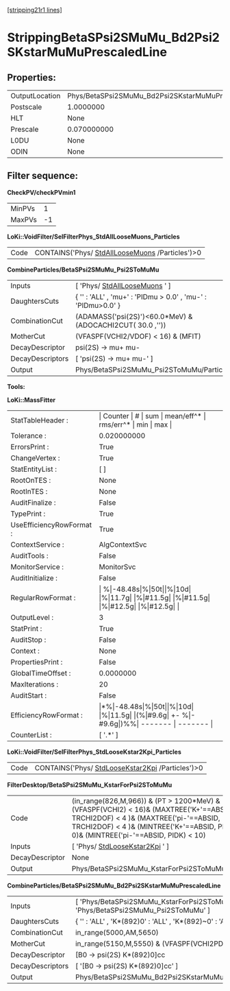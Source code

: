 [[stripping21r1 lines]](./stripping21r1-leptonic)

# StrippingBetaSPsi2SMuMu_Bd2Psi2SKstarMuMuPrescaledLine

## Properties:

|                |                                                              |
|----------------|--------------------------------------------------------------|
| OutputLocation | Phys/BetaSPsi2SMuMu_Bd2Psi2SKstarMuMuPrescaledLine/Particles |
| Postscale      | 1.0000000                                                    |
| HLT            | None                                                         |
| Prescale       | 0.070000000                                                  |
| L0DU           | None                                                         |
| ODIN           | None                                                         |

## Filter sequence:

**CheckPV/checkPVmin1**

|        |     |
|--------|-----|
| MinPVs | 1   |
| MaxPVs | -1  |

**LoKi::VoidFilter/SelFilterPhys_StdAllLooseMuons_Particles**

|      |                                                                                      |
|------|--------------------------------------------------------------------------------------|
| Code | CONTAINS('Phys/ [StdAllLooseMuons](./stripping21r1-stdallloosemuons) /Particles')\>0 |

**CombineParticles/BetaSPsi2SMuMu_Psi2SToMuMu**

|                  |                                                                     |
|------------------|---------------------------------------------------------------------|
| Inputs           | [ 'Phys/ [StdAllLooseMuons](./stripping21r1-stdallloosemuons) ' ] |
| DaughtersCuts    | { '' : 'ALL' , 'mu+' : 'PIDmu \> 0.0' , 'mu-' : 'PIDmu\>0.0' }      |
| CombinationCut   | (ADAMASS('psi(2S)')\<60.0\*MeV) & (ADOCACHI2CUT( 30.0 ,''))         |
| MotherCut        | (VFASPF(VCHI2/VDOF) \< 16) & (MFIT)                                 |
| DecayDescriptor  | psi(2S) -\> mu+ mu-                                                 |
| DecayDescriptors | [ 'psi(2S) -\> mu+ mu-' ]                                         |
| Output           | Phys/BetaSPsi2SMuMu_Psi2SToMuMu/Particles                           |

****Tools:****

**LoKi::MassFitter**

|                          |                                                                                                           |
|--------------------------|-----------------------------------------------------------------------------------------------------------|
| StatTableHeader :        | \| Counter \| \# \| sum \| mean/eff^\* \| rms/err^\* \| min \| max \|                                     |
| Tolerance :              | 0.020000000                                                                                               |
| ErrorsPrint :            | True                                                                                                      |
| ChangeVertex :           | True                                                                                                      |
| StatEntityList :         | [ ]                                                                                                     |
| RootOnTES :              | None                                                                                                      |
| RootInTES :              | None                                                                                                      |
| AuditFinalize :          | False                                                                                                     |
| TypePrint :              | True                                                                                                      |
| UseEfficiencyRowFormat : | True                                                                                                      |
| ContextService :         | AlgContextSvc                                                                                             |
| AuditTools :             | False                                                                                                     |
| MonitorService :         | MonitorSvc                                                                                                |
| AuditInitialize :        | False                                                                                                     |
| RegularRowFormat :       | \| %\|-48.48s\|%\|50t\|\|%\|10d\| \|%\|11.7g\| \|%\|#11.5g\| \|%\|#11.5g\| \|%\|#12.5g\| \|%\|#12.5g\| \| |
| OutputLevel :            | 3                                                                                                         |
| StatPrint :              | True                                                                                                      |
| AuditStop :              | False                                                                                                     |
| Context :                | None                                                                                                      |
| PropertiesPrint :        | False                                                                                                     |
| GlobalTimeOffset :       | 0.0000000                                                                                                 |
| MaxIterations :          | 20                                                                                                        |
| AuditStart :             | False                                                                                                     |
| EfficiencyRowFormat :    | \|\*%\|-48.48s\|%\|50t\|\|%\|10d\| \|%\|11.5g\| \|(%\|#9.6g\| +- %\|-#9.6g\|)%%\| ------- \| ------- \|   |
| CounterList :            | [ '.\*' ]                                                                                               |

**LoKi::VoidFilter/SelFilterPhys_StdLooseKstar2Kpi_Particles**

|      |                                                                                        |
|------|----------------------------------------------------------------------------------------|
| Code | CONTAINS('Phys/ [StdLooseKstar2Kpi](./stripping21r1-stdloosekstar2kpi) /Particles')\>0 |

**FilterDesktop/BetaSPsi2SMuMu_KstarForPsi2SToMuMu**

|                 |                                                                                                                                                                                                                              |
|-----------------|------------------------------------------------------------------------------------------------------------------------------------------------------------------------------------------------------------------------------|
| Code            | (in_range(826,M,966)) & (PT \> 1200\*MeV) & (VFASPF(VCHI2) \< 16)& (MAXTREE('K+'==ABSID, TRCHI2DOF) \< 4 )& (MAXTREE('pi-'==ABSID, TRCHI2DOF) \< 4 )& (MINTREE('K+'==ABSID, PIDK) \> 0)& (MINTREE('pi-'==ABSID, PIDK) \< 10) |
| Inputs          | [ 'Phys/ [StdLooseKstar2Kpi](./stripping21r1-stdloosekstar2kpi) ' ]                                                                                                                                                        |
| DecayDescriptor | None                                                                                                                                                                                                                         |
| Output          | Phys/BetaSPsi2SMuMu_KstarForPsi2SToMuMu/Particles                                                                                                                                                                            |

**CombineParticles/BetaSPsi2SMuMu_Bd2Psi2SKstarMuMuPrescaledLine**

|                  |                                                                                     |
|------------------|-------------------------------------------------------------------------------------|
| Inputs           | [ 'Phys/BetaSPsi2SMuMu_KstarForPsi2SToMuMu' , 'Phys/BetaSPsi2SMuMu_Psi2SToMuMu' ] |
| DaughtersCuts    | { '' : 'ALL' , 'K\*(892)0' : 'ALL' , 'K\*(892)\~0' : 'ALL' , 'psi(2S)' : 'ALL' }    |
| CombinationCut   | in_range(5000,AM,5650)                                                              |
| MotherCut        | in_range(5150,M,5550) & (VFASPF(VCHI2PDOF)\<20)                                     |
| DecayDescriptor  | [B0 -\> psi(2S) K\*(892)0]cc                                                      |
| DecayDescriptors | [ '[B0 -\> psi(2S) K\*(892)0]cc' ]                                              |
| Output           | Phys/BetaSPsi2SMuMu_Bd2Psi2SKstarMuMuPrescaledLine/Particles                        |
